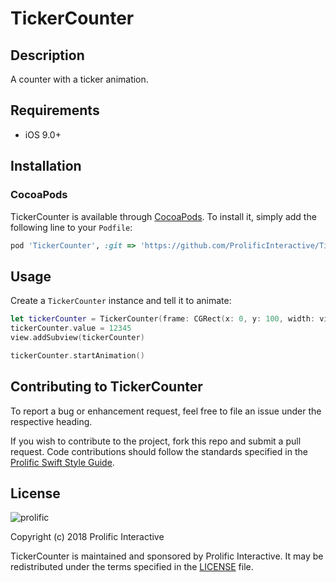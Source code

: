 # TickerCounter

## Description

A counter with a ticker animation.

## Requirements

* iOS 9.0+

## Installation

### CocoaPods
TickerCounter is available through [CocoaPods](http://cocoapods.org). To install
it, simply add the following line to your `Podfile`:


```ruby
pod 'TickerCounter', :git => 'https://github.com/ProlificInteractive/TickerCounter.git', :tag => '0.1.0'
```

## Usage

Create a `TickerCounter` instance and tell it to animate:

```swift
let tickerCounter = TickerCounter(frame: CGRect(x: 0, y: 100, width: view.frame.width, height: 65))
tickerCounter.value = 12345
view.addSubview(tickerCounter)

tickerCounter.startAnimation()
```

## Contributing to TickerCounter

To report a bug or enhancement request, feel free to file an issue under the respective heading.

If you wish to contribute to the project, fork this repo and submit a pull request. Code contributions should follow the standards specified in the [Prolific Swift Style Guide](https://github.com/prolificinteractive/swift-style-guide).

## License

![prolific](https://s3.amazonaws.com/prolificsitestaging/logos/Prolific_Logo_Full_Color.png)

Copyright (c) 2018 Prolific Interactive

TickerCounter is maintained and sponsored by Prolific Interactive. It may be redistributed under the terms specified in the [LICENSE] file.

[LICENSE]: ./LICENSE
